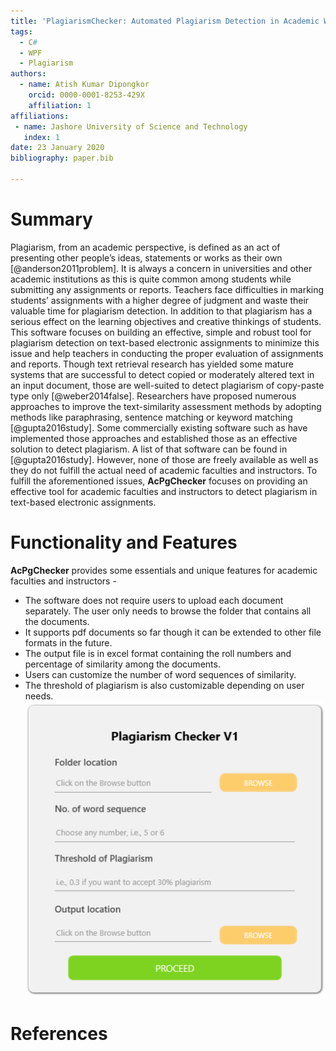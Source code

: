 ```yaml
---
title: 'PlagiarismChecker: Automated Plagiarism Detection in Academic Writing'
tags:
  - C#
  - WPF
  - Plagiarism
authors:
  - name: Atish Kumar Dipongkor
    orcid: 0000-0001-8253-429X
    affiliation: 1
affiliations:
 - name: Jashore University of Science and Technology
   index: 1
date: 23 January 2020
bibliography: paper.bib

---
```

# Summary
Plagiarism, from an academic perspective, is defined as an act of presenting other people’s ideas, statements or works as their own [@anderson2011problem]. It is always a concern in universities and other academic institutions as this is quite common among students while submitting any assignments or reports. Teachers face difficulties in marking students’ assignments with a higher degree of judgment and waste their valuable time for plagiarism detection. In addition to that plagiarism has a serious effect on the learning objectives and creative thinkings of students. This software focuses on building an effective, simple and robust tool for plagiarism detection on text-based electronic assignments to minimize this issue and help teachers in conducting the proper evaluation of assignments and reports. Though text retrieval research has yielded some mature systems that are successful to detect copied or moderately altered text in an input document, those are well-suited to detect plagiarism of copy-paste type only [@weber2014false]. Researchers have proposed numerous approaches to improve the text-similarity assessment methods by adopting methods like paraphrasing, sentence matching or keyword matching [@gupta2016study]. Some commercially existing software such as have implemented those approaches and established those as an effective solution to detect plagiarism. A list of that software can be found in [@gupta2016study]. However, none of those are freely available as well as they do not fulfill the actual need of academic faculties and instructors. To fulfill the aforementioned issues, **AcPgChecker** focuses on providing an effective tool for academic faculties and instructors to detect plagiarism in text-based electronic assignments. 

# Functionality and Features
**AcPgChecker** provides some essentials and unique features for academic faculties and instructors -
* The software does not require users to upload each document separately. The user only needs to browse the folder that contains all the documents.
* It supports pdf documents so far though it can be extended to other file formats in the future.
* The output file is in excel format containing the roll numbers and percentage of similarity among the documents.
* Users can customize the number of word sequences of similarity.
* The threshold of plagiarism is also customizable depending on user needs.
![User Interface of AcPgChecker](Paper/images/plagiarism_checker.PNG)  

# References